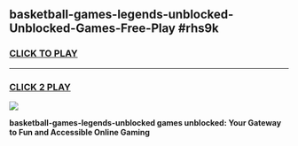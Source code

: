 
## basketball-games-legends-unblocked-Unblocked-Games-Free-Play #rhs9k
<h3>
<a href="https://us.freeplayer.one?title=basketball-games-legends-unblocked&ref=9M">CLICK TO PLAY</a></h3>
<hr>

<h3>
<a href="https://us.freeplayer.one?title=basketball-games-legends-unblocked&ref=9M">CLICK 2 PLAY</a>
  
</h3>

<a href="https://us.freeplayer.one?title=basketball-games-legends-unblocked&ref=9M"><img src="https://clearcache.store/games.png"></a>


**basketball-games-legends-unblocked games unblocked: Your Gateway to Fun and Accessible Online Gaming**
